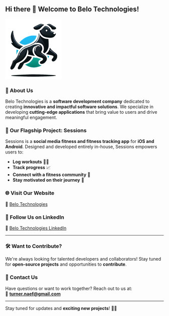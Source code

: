 ## Hi there 👋 Welcome to Belo Technologies!

![Belo Technologies Banner](../assets/belo_technologies_logo_transparent_small.png)

<!-- Replace the placeholder URL above with your actual banner image -->

### 🚀 About Us

Belo Technologies is a **software development company** dedicated to creating **innovative and impactful software solutions**. We specialize in developing **cutting-edge applications** that bring value to users and drive meaningful engagement.

### 📱 Our Flagship Project: **Sessions**

Sessions is a **social media fitness and fitness tracking app** for **iOS and Android**. Designed and developed entirely in-house, Sessions empowers users to:

- **Log workouts** 🏋️‍♂️
- **Track progress** 📈
- **Connect with a fitness community** 🤝
- **Stay motivated on their journey** 💪

### 🌐 Visit Our Website

🔗 [Belo Technologies](https://belotech.net/)

### 📲 Follow Us on LinkedIn

💼 [Belo Technologies LinkedIn](https://www.linkedin.com/company/belo-technologies/)

---

### 🛠️ Want to Contribute?

We're always looking for talented developers and collaborators! Stay tuned for **open-source projects** and opportunities to **contribute**.

### 📩 Contact Us

Have questions or want to work together? Reach out to us at:  
📧 **turner.naef@gmail.com**

---

Stay tuned for updates and **exciting new projects**! 🚀✨
